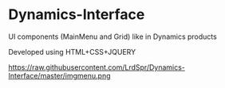 # Dynamics-Interface
UI components (MainMenu and Grid) like in Dynamics products

Developed using HTML+CSS+JQUERY

https://raw.githubusercontent.com/LrdSpr/Dynamics-Interface/master/imgmenu.png
